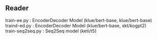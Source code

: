 ## Reader

train-ee.py : EncoderDecoder Model  (klue/bert-base, klue/bert-base)  
traind-ed.py : EncoderDecoder Model (klue/bert-base, skt/kogpt2)  
train-seq2seq.py : Seq2Seq model (keti/t5)  
